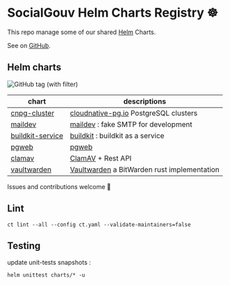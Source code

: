 # SocialGouv Helm Charts Registry ☸️

This repo manage some of our shared [Helm](https://helm.sh) Charts.

See on [GitHub](https://github.com/SocialGouv/helm-charts).

## Helm charts

![GitHub tag (with filter)](https://img.shields.io/github/v/tag/socialgouv/helm-charts)

| chart                                         | descriptions                                                                              |
| --------------------------------------------- | ----------------------------------------------------------------------------------------- |
| [cnpg-cluster](./charts/cnpg-cluster)         | [cloudnative-pg.io](https://cloudnative-pg.io) PostgreSQL clusters                        |
| [maildev](./charts/maildev)                   | [maildev](https://github.com/maildev/maildev) : fake SMTP for development                 |
| [buildkit-service](./charts/buildkit-service) | [buildkit](https://github.com/moby/buildkit) : buildkit as a service                      |
| [pgweb](./charts/pgweb)                       | [pgweb](https://hub.docker.com/r/sosedoff/pgweb)                                          |
| [clamav](./charts/clamav)                     | [ClamAV](https://www.clamav.net/) + Rest API                                              |
| [vaultwarden](./charts/vaultwarden)           | [Vaultwarden](https://github.com/dani-garcia/vaultwarden) a BitWarden rust implementation |

Issues and contributions welcome 🤗

## Lint

```
ct lint --all --config ct.yaml --validate-maintainers=false
```

## Testing

update unit-tests snapshots :

```
helm unittest charts/* -u
```
